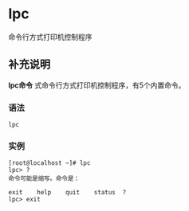 # lpc

命令行方式打印机控制程序

## 补充说明

**lpc命令** 式命令行方式打印机控制程序，有5个内置命令。

### 语法

```text
lpc
```

### 实例

```text
[root@localhost ~]# lpc
lpc> ?         
命令可能是缩写。命令是：

exit    help    quit    status  ?
lpc> exit
```

